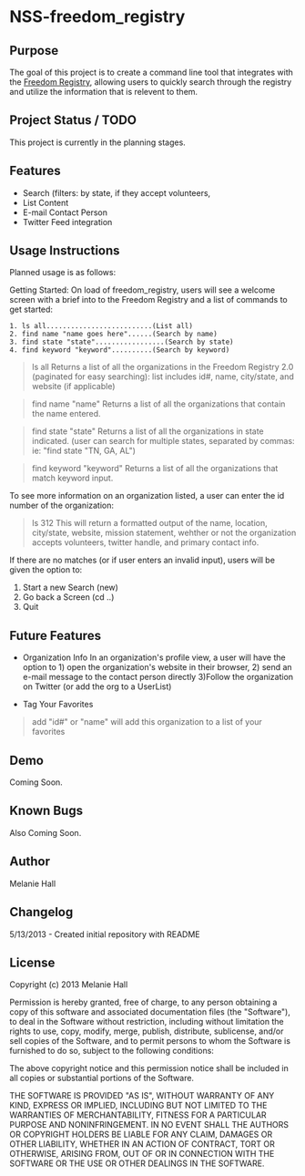 NSS-freedom_registry
=====================


Purpose
-------

The goal of this project is to create a command line tool that integrates with the [Freedom Registry](http://www.freedomregistry.org/), allowing users to quickly search through the registry and utilize the information that is relevent to them.

Project Status / TODO
---------------------
This project is currently in the planning stages.

Features
--------
- Search (filters: by state, if they accept volunteers,
- List Content
- E-mail Contact Person
- Twitter Feed integration

Usage Instructions
------------------
Planned usage is as follows:

Getting Started:
  On load of freedom_registry, users will see a welcome screen with a brief into to the Freedom Registry and a list of commands to get started:

    1. ls all..........................(List all)
    2. find name "name goes here"......(Search by name)
    3. find state "state".................(Search by state)
    4. find keyword "keyword"..........(Search by keyword)

  > ls all
  Returns a list of all the organizations in the Freedom Registry 2.0 (paginated for easy searching): list includes id#, name, city/state, and website (if applicable)

  > find name "name"
  Returns a list of all the organizations that contain the name entered.

  > find state "state"
  Returns a list of all the organizations in state indicated.
  (user can search for multiple states, separated by commas: ie: "find state "TN, GA, AL")

  > find keyword "keyword"
  Returns a list of all the organizations that match keyword input.

  To see more information on an organization listed, a user can enter the id number of the organization:
  > ls 312
  This will return a formatted output of the name, location, city/state, website, mission statement, wehther or not the organization accepts volunteers, twitter handle, and primary contact info.

  If there are no matches (or if user enters an invalid input), users will be given the option to:
  1. Start a new Search (new)
  2. Go back a Screen (cd ..)
  3. Quit

Future Features
---------------

- Organization Info
In an organization's profile view, a user will have the option to 1) open the organization's website in their browser, 2) send an e-mail message to the contact person directly 3)Follow the organization on Twitter (or add the org to a UserList)

- Tag Your Favorites
> add "id#" or "name"
will add this organization to a list of your favorites

Demo
----

Coming Soon.


Known Bugs
----------

Also Coming Soon.

Author
------

Melanie Hall

Changelog
---------

5/13/2013 - Created initial repository with README

License
-------
Copyright (c) 2013 Melanie Hall

Permission is hereby granted, free of charge, to any person obtaining a copy
of this software and associated documentation files (the "Software"), to deal
in the Software without restriction, including without limitation the rights
to use, copy, modify, merge, publish, distribute, sublicense, and/or sell
copies of the Software, and to permit persons to whom the Software is
furnished to do so, subject to the following conditions:

The above copyright notice and this permission notice shall be included in
all copies or substantial portions of the Software.

THE SOFTWARE IS PROVIDED "AS IS", WITHOUT WARRANTY OF ANY KIND, EXPRESS OR
IMPLIED, INCLUDING BUT NOT LIMITED TO THE WARRANTIES OF MERCHANTABILITY,
FITNESS FOR A PARTICULAR PURPOSE AND NONINFRINGEMENT. IN NO EVENT SHALL THE
AUTHORS OR COPYRIGHT HOLDERS BE LIABLE FOR ANY CLAIM, DAMAGES OR OTHER
LIABILITY, WHETHER IN AN ACTION OF CONTRACT, TORT OR OTHERWISE, ARISING FROM,
OUT OF OR IN CONNECTION WITH THE SOFTWARE OR THE USE OR OTHER DEALINGS IN
THE SOFTWARE.